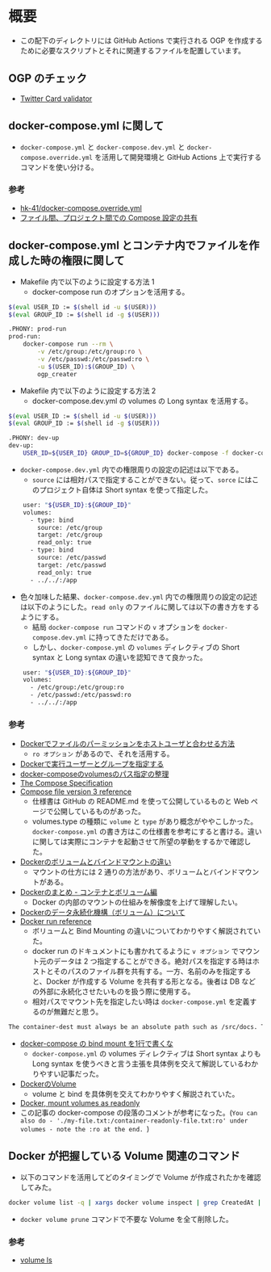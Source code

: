 # 概要

- この配下のディレクトリには GitHub Actions で実行される OGP を作成するために必要なスクリプトとそれに関連するファイルを配置しています。

## OGP のチェック

- [Twitter Card validator](https://cards-dev.twitter.com/validator)

## docker-compose.yml に関して

- `docker-compose.yml` と `docker-compose.dev.yml` と `docker-compose.override.yml` を活用して開発環境と GitHub Actions 上で実行するコマンドを使い分ける。

### 参考

- [hk-41/docker-compose.override.yml](https://github.com/dilmnqvovpnmlib/hk-41/blob/master/docker-compose.override.yml)
- [ファイル間、プロジェクト間での Compose 設定の共有](https://docs.docker.jp/compose/extends.html)

## docker-compose.yml とコンテナ内でファイルを作成した時の権限に関して

- Makefile 内で以下のように設定する方法 1
  - docker-compose run のオプションを活用する。

```bash
$(eval USER_ID := $(shell id -u $(USER)))
$(eval GROUP_ID := $(shell id -g $(USER)))

.PHONY: prod-run
prod-run:
	docker-compose run --rm \
		-v /etc/group:/etc/group:ro \
		-v /etc/passwd:/etc/passwd:ro \
		-u $(USER_ID):$(GROUP_ID) \
		ogp_creater
```

- Makefile 内で以下のように設定する方法 2
  - docker-compose.dev.yml の volumes の Long syntax を活用する。

```bash
$(eval USER_ID := $(shell id -u $(USER)))
$(eval GROUP_ID := $(shell id -g $(USER)))

.PHONY: dev-up
dev-up:
	USER_ID=${USER_ID} GROUP_ID=${GROUP_ID} docker-compose -f docker-compose.yml -f docker-compose.dev.yml up
```

- `docker-compose.dev.yml` 内での権限周りの設定の記述は以下である。
  - `source` には相対パスで指定することができない。従って、`sorce` にはこのプロジェクト自体は Short syntax を使って指定した。

```bash
    user: "${USER_ID}:${GROUP_ID}"
    volumes:
      - type: bind
        source: /etc/group
        target: /etc/group
        read_only: true
      - type: bind
        source: /etc/passwd
        target: /etc/passwd
        read_only: true
      - ../../:/app
```

- 色々加味した結果、`docker-compose.dev.yml` 内での権限周りの設定の記述は以下のようにした。`read only` のファイルに関しては以下の書き方をするようにする。
  - 結局 `docker-compose run` コマンドの `v` オプションを `docker-compose.dev.yml` に持ってきただけである。
  - しかし、`docker-compose.yml` の `volumes` ディレクティブの Short syntax と Long syntax の違いを認知できて良かった。

```bash
    user: "${USER_ID}:${GROUP_ID}"
    volumes:
      - /etc/group:/etc/group:ro
      - /etc/passwd:/etc/passwd:ro
      - ../../:/app
```

### 参考

- [Dockerでファイルのパーミッションをホストユーザと合わせる方法](https://blog.odaryo.com/2020/07/user-permission-in-docker/)
  - `ro オプション` があるので、それを活用する。
- [Dockerで実行ユーザーとグループを指定する](https://qiita.com/acro5piano/items/8cd987253cb205cefbb5#%E8%A7%A3%E6%B1%BA%E7%AD%96%E3%81%9D%E3%81%AE3-docker-composeyml%E3%81%A7%E6%8C%87%E5%AE%9A)
- [docker-composeのvolumesのパス指定の整理](https://pc.atsuhiro-me.net/entry/2020/03/19/105714)
- [The Compose Specification](https://github.com/compose-spec/compose-spec/blob/master/spec.md#volumes)
- [Compose file version 3 reference](https://docs.docker.com/compose/compose-file/compose-file-v3/#volumes)
  - 仕様書は GitHub の README.md を使って公開しているものと Web ページで公開しているものがあった。
  - volumes.type の種類に `volume` と `type` があり概念がややこしかった。`docker-compose.yml` の書き方はこの仕様書を参考にすると書ける。違いに関しては実際にコンテナを起動させて所望の挙動をするかで確認した。
- [Dockerのボリュームとバインドマウントの違い](https://losenotime.jp/docker-mount/)
  - マウントの仕方には 2 通りの方法があり、ボリュームとバインドマウントがある。
- [Dockerのまとめ - コンテナとボリューム編](https://qiita.com/kompiro/items/7474b2ca6efeeb0df80f)
  - Docker の内部のマウントの仕組みを解像度を上げて理解したい。
- [Dockerのデータ永続化機構（ボリューム）について](https://zenn.dev/eitches/articles/2021-0320-docker-volumes)
- [Docker run reference](https://docs.docker.com/engine/reference/run/#volume-shared-filesystems)
  - ボリュームと Bind Mounting の違いについてわかりやすく解説されていた。
  - docker run のドキュメントにも書かれてるように `v オプション` でマウント元のデータは 2 つ指定することができる。絶対パスを指定する時はホストとそのパスのファイル群を共有する。一方、名前のみを指定すると、Docker が作成する Volume を共有する形となる。後者は DB などの外部に永続化させたいものを扱う際に使用する。
  - 相対パスでマウント先を指定したい時は `docker-compose.yml` を定義するのが無難だと思う。
```bash
The container-dest must always be an absolute path such as /src/docs. The host-src can either be an absolute path or a name value. If you supply an absolute path for the host-src, Docker bind-mounts to the path you specify. If you supply a name, Docker creates a named volume by that name.
```
- [docker-compose の bind mount を1行で書くな](https://zenn.dev/sarisia/articles/0c1db052d09921#long-syntax)
  - `docker-compose.yml` の volumes ディレクティブは Short syntax よりも Long syntax を使うべきと言う主張を具体例を交えて解説しているわかりやすい記事だった。
- [DockerのVolume](https://qiita.com/wwbQzhMkhhgEmhU/items/7285f05d611831676169#%E3%83%9C%E3%83%AA%E3%83%A5%E3%83%BC%E3%83%A0%E3%81%A3%E3%81%A6%E4%BD%95%E3%82%92%E3%81%99%E3%82%8B%E3%82%82%E3%81%AE2)
  - volume と bind を具体例を交えてわかりやすく解説されていた。
- [Docker, mount volumes as readonly](https://stackoverflow.com/questions/19158810/docker-mount-volumes-as-readonly)
- この記事の docker-compose の段落のコメントが参考になった。(`You can also do - './my-file.txt:/container-readonly-file.txt:ro' under volumes - note the :ro at the end. `)

## Docker が把握している Volume 関連のコマンド

- 以下のコマンドを活用してどのタイミングで Volume が作成されたかを確認してみた。

```bash
docker volume list -q | xargs docker volume inspect | grep CreatedAt | grep 2021
```

- `docker volume prune` コマンドで不要な Volume を全て削除した。

### 参考
- [volume ls](https://docs.docker.jp/engine/reference/commandline/volume_ls.html)
